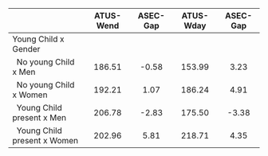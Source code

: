
|                      |    ATUS-Wend |     ASEC-Gap |    ATUS-Wday |     ASEC-Gap |
| -------------------- | :----------: | :----------: | :----------: | :----------: |
| Young Child x Gender |              |              |              |              |
| &nbsp;&nbsp;No young Child x Men |       186.51 |        -0.58 |       153.99 |         3.23 |
| &nbsp;&nbsp;No young Child x Women |       192.21 |         1.07 |       186.24 |         4.91 |
| &nbsp;&nbsp;Young Child present x Men |       206.78 |        -2.83 |       175.50 |        -3.38 |
| &nbsp;&nbsp;Young Child present x Women |       202.96 |         5.81 |       218.71 |         4.35 |

